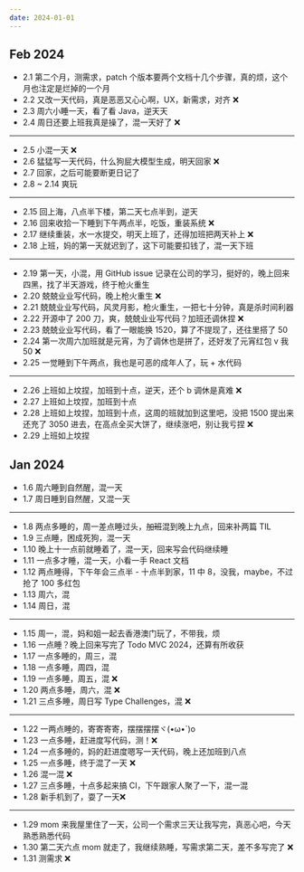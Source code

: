 ```yaml
---
date: 2024-01-01
---
```


## Feb 2024

- 2.1 第二个月，测需求，patch 个版本要两个文档十几个步骤，真的烦，这个月也注定是烂掉的一个月
- 2.2 又改一天代码，真是恶恶又心心啊，UX，新需求，对齐 ❌
- 2.3 周六小睡一天，看了看 Java，逆天天
- 2.4 周日还要上班我真是操了，混一天好了 ❌

---

- 2.5 小混一天 ❌
- 2.6 猛猛写一天代码，什么狗屁大模型生成，明天回家 ❌
- 2.7 回家，之后可能要断更日记了
- 2.8 ~ 2.14 爽玩

---

- 2.15 回上海，八点半下楼，第二天七点半到，逆天
- 2.16 回来收拾一下睡到下午两点半，吃饭，重装系统 ❌
- 2.17 继续重装，水一水提交，明天上班了，还得加班把两天补上 ❌
- 2.18 上班，妈的第一天就迟到了，这下可能要扣钱了，混一天下班

---

- 2.19 第一天，小混，用 GitHub issue 记录在公司的学习，挺好的，晚上回来四黑，找了半天游戏，终于枪火重生
- 2.20 兢兢业业写代码，晚上枪火重生 ❌
- 2.21 兢兢业业写代码，风灵月影，枪火重生，一把七十分钟，真是杀时间利器
- 2.22 开源中了 200 刀，爽，兢兢业业写代码？加班还调休捏 ❌
- 2.23 兢兢业业写代码，看了一眼能换 1520，算了不提现了，还往里搭了 50
- 2.24 第一次周六加班就是元宵，为了调休也是拼了，还好发了元宵红包 v 我50 ❌
- 2.25 一觉睡到下午两点，我也是可恶的成年人了，玩 + 水代码

---

- 2.26 上班如上坟捏，加班到十点，逆天，还个 b 调休是真难 ❌
- 2.27 上班如上坟捏，加班到十点
- 2.28 上班如上坟捏，加班到十点，这周的班就加到这里吧，没把 1500 提出来还充了 3050 进去，在高点全买大饼了，继续涨吧，别让我亏捏 ❌
- 2.29 上班如上坟捏

## Jan 2024

- 1.6 周六睡到自然醒，混一天
- 1.7 周日睡到自然醒，又混一天

---

- 1.8 两点多睡的，周一差点睡过头，~~加班~~混到晚上九点，回来补两篇 TIL
- 1.9 三点睡，困成死狗，混一天
- 1.10 晚上十一点前就睡着了，混一天，回来写会代码继续睡
- 1.11 一点多才睡，混一天，小看一手 React 文档
- 1.12 两点睡得，下午年会三点半 - 十点半到家，11 中 8，没我，maybe，不过抢了 100 多红包
- 1.13 周六，混
- 1.14 周日，混

---

- 1.15 周一，混，妈和姐一起去香港澳门玩了，不带我，烦
- 1.16 一点睡？晚上回来写完了 Todo MVC 2024，还算有所收获
- 1.17 一点多睡的，周三，混
- 1.18 一点多睡，周四，混
- 1.19 一点多睡，周五，混 ❌
- 1.20 两点多睡，周六，混 ❌
- 1.21 三点多睡，周日写 Type Challenges，混 ❌

---

- 1.22 一两点睡的，寄寄寄寄，摆摆摆摆ヾ(•ω•\`)o
- 1.23 一点多睡，赶进度写代码，测！❌
- 1.24 一点多睡的，妈的赶进度嗯写一天代码，晚上还加班到八点
- 1.25 一点多睡，终于混了一天 ❌
- 1.26 混一混 ❌
- 1.27 三点多睡，十点多起来搞 CI，下午跟家人聚了一下，混一混
- 1.28 新手机到了，耍了一天❌

---

- 1.29 mom 来我屋里住了一天，公司一个需求三天让我写完，真恶心吧，今天熟悉熟悉代码
- 1.30 第二天六点 mom 就走了，我继续熟睡，写需求第二天，差不多写完了 ❌
- 1.31 测需求 ❌
